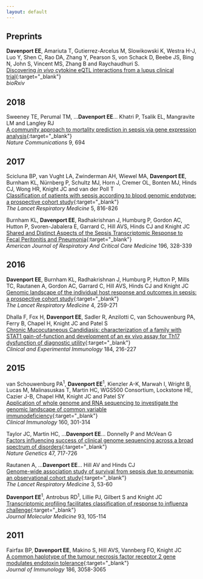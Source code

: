 ```yaml
---
layout: default
---
```


## Preprints
**Davenport EE**, Amariuta T, Gutierrez-Arcelus M, Slowikowski K, Westra H-J, Luo Y, Shen C, Rao DA, Zhang Y, Pearson S, von Schack D, Beebe JS, Bing N, John S, Vincent MS, Zhang B and Raychaudhuri S.  
[Discovering *in vivo* cytokine eQTL interactions from a lupus clinical trial](https://www.biorxiv.org/content/early/2018/02/20/118703){:target="_blank"}  
*bioRxiv*

## 2018
Sweeney TE, Perumal TM, ...**Davenport EE**... Khatri P, Tsalik EL, Mangravite LM and Langley RJ  
[A community approach to mortality prediction in sepsis via gene expression analysis](https://www.ncbi.nlm.nih.gov/pubmed/29449546){:target="_blank"}  
*Nature Communications* 9, 694



## 2017
Scicluna BP, van Vught LA, Zwinderman AH, Wiewel MA, **Davenport EE**, Burnham KL, N&uuml;rnberg P, Schultz MJ, Horn J, Cremer OL, Bonten MJ, Hinds CJ, Wong HR, Knight JC and van der Poll T   
[Classification of patients with sepsis according to blood genomic endotype: a prospective cohort study](https://www.ncbi.nlm.nih.gov/pubmed/28864056){:target="_blank"}  
*The Lancet Respiratory Medicine* 5, 816-826

Burnham KL, **Davenport EE**, Radhakrishnan J, Humburg P, Gordon AC, Hutton P, Svoren-Jabalera E, Garrard C, Hill AVS, Hinds CJ and Knight JC  
[Shared and Distinct Aspects of the Sepsis Transcriptomic Response to Fecal Peritonitis and Pneumonia](https://www.ncbi.nlm.nih.gov/pubmed/28036233){:target="_blank"}  
*American Journal of Respiratory And Critical Care Medicine* 196, 328-339

## 2016
**Davenport EE**, Burnham KL, Radhakrishnan J, Humburg P, Hutton P, Mills TC, Rautanen A, Gordon AC, Garrard C, Hill AVS, Hinds CJ and Knight JC  
[Genomic landscape of the individual host response and outcomes in sepsis: a prospective cohort study](http://www.ncbi.nlm.nih.gov/pubmed/26917434){:target="_blank"}  
*The Lancet Respiratory Medicine* 4, 259-271

Dhalla F, Fox H, **Davenport EE**, Sadler R, Anzilotti C, van Schouwenburg PA, Ferry B, Chapel H, Knight JC and Patel S  
[Chronic Mucocutaneous Candidiasis: characterization of a family with STAT1 gain-of-function and development of an ex vivo assay for Th17 dysfunction of diagnostic utility](http://www.ncbi.nlm.nih.gov/pubmed/26621323){:target="_blank"}  
*Clinical and Experimental Immunology* 184, 216-227

## 2015
van Schouwenburg PA<sup>1</sup>, **Davenport EE**<sup>1</sup>, Kienzler A-K, Marwah I, Wright B, Lucas M, Malinasuskas T, Martin HC, WGS500 Consortium, Lockstone HE, Cazier J-B, Chapel HM, Knight JC and Patel SY  
[Application of whole genome and RNA sequencing to investigate the genomic landscape of common variable immunodeficiency](http://www.ncbi.nlm.nih.gov/pubmed/26122175){:target="_blank"}  
*Clinical Immunology* 160, 301-314

Taylor JC, Martin HC, ...**Davenport EE**... Donnelly P and McVean G  
[Factors influencing success of clinical genome sequencing across a broad spectrum of disorders](http://www.ncbi.nlm.nih.gov/pubmed/25985138){:target="_blank"}  
*Nature Genetics* 47, 717-726 

Rautanen A, ...**Davenport EE**... Hill AV and Hinds CJ  
[Genome-wide association study of survival from sepsis due to pneumonia: an observational cohort study](http://www.ncbi.nlm.nih.gov/pubmed/25533491){:target="_blank"}  
*The Lancet Respiratory Medicine* 3, 53-60

**Davenport EE**<sup>1</sup>, Antrobus RD<sup>1</sup>, Lillie PJ, Gilbert S and Knight JC  
[Transcriptomic profiling facilitates classification of response to influenza challenge](http://www.ncbi.nlm.nih.gov/pubmed/25345603){:target="_blank"}  
*Journal Molecular Medicine* 93, 105-114

## 2011
Fairfax BP, **Davenport EE**, Makino S, Hill AVS, Vannberg FO, Knight JC  
[A common haplotype of the tumour necrosis factor receptor 2 gene modulates endotoxin tolerance](http://www.ncbi.nlm.nih.gov/pubmed/21282507){:target="_blank"}  
*Journal of Immunology* 186, 3058-3065
